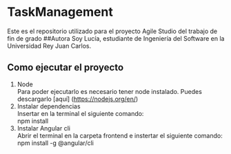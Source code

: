 # TaskManagement
  Este es el repositorio utilizado para el proyecto Agile Studio del trabajo de fin de grado
##Autora
  Soy Lucía, estudiante de Ingeniería del Software en la Universidad Rey Juan Carlos.
## Como ejecutar el proyecto
1. Node  
    Para poder ejecutarlo es necesario tener node instalado. Puedes descargarlo [aquí] (https://nodejs.org/en/)
2. Instalar dependencias  
    Insertar en la terminal el siguiente comando:  
      npm install
3. Instalar Angular cli  
    Abrir el terminal en la carpeta frontend e instertar el siguiente comando:  
      npm install -g @angular/cli
